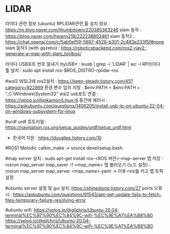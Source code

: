 # LIDAR
라이다 관련 정보 (ubuntu)
RPLIDAR관련 툴 설치 정보 : https://m.blog.naver.com/thumbdown/220385363246
slam 동작 : https://blog.naver.com/hwann218/222238803461
slam 동작2 : https://chat.openai.com/c/5ab0ef59-5697-4528-b301-2c483e233f5f#none
slam 동작3 (with gazebo) : https://roboticsbackend.com/ros2-nav2-generate-a-map-with-slam_toolbox/

라이다 USB포트 번호 알내기 ttyUSB* : lsusb | grep -i 'LiDAR' | wc -l
RP라이다 툴 설치 : sudo apt install ros-$ROS_DISTRO-rplidar-ros

#wsl2
WSL2에 ros2설치 : https://keep-steady.tistory.com/45?category=922869
환경 변수 임의 지정 : $env:PATH = $env:PATH + ";C:\Windows\System32"
wsl2 usb포트 연결 : https://velog.io/@pikamon/Linux-6
    중간에 에러시 : https://askubuntu.com/questions/1406205/install-usb-ip-on-ubuntu-22-04-on-windows-subsystem-for-linux


#urdf
urdf 튜토리얼 : https://navigation.ros.org/setup_guides/urdf/setup_urdf.html 
- 한국어 지원 : https://duvallee.tistory.com/10

#ROS1 Melodic
catkin_make -> source devel/setup.bash


#map server
설치 : sudo apt-get install ros-<ROS 버전>-map-server
맵 저장 : rosrun map_server map_saver -f <map_name>
맵 불러오기 (노드 설정) : rosrun map_server map_server <map_name>.yaml
-> 이후 rviz를 키고 맵 토픽 설정

#ubuntu server
설정 및 gui 설치 :https://shinestone.tistory.com/27
ports 오류시 : https://askubuntu.com/questions/91543/apt-get-update-fails-to-fetch-files-temporary-failure-resolving-error

#ubuntu wifi: https://velog.io/@gilchris/Ubuntu-20.04-terminal%EC%97%90%EC%84%9C-wifi-%EC%9E%A1%EA%B8%B0
https://velog.io/@gilchris/Ubuntu-20.04-terminal%EC%97%90%EC%84%9C-wifi-%EC%9E%A1%EA%B8%B0

